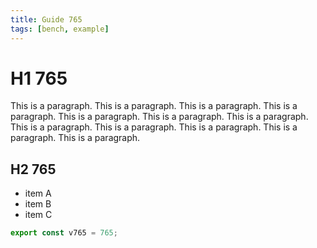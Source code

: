 ```yaml
---
title: Guide 765
tags: [bench, example]
---
```


# H1 765

This is a paragraph. This is a paragraph. This is a paragraph. This is a paragraph. This is a paragraph. This is a paragraph. This is a paragraph. This is a paragraph. This is a paragraph. This is a paragraph. This is a paragraph. This is a paragraph. 

## H2 765

- item A
- item B
- item C

```ts
export const v765 = 765;
```